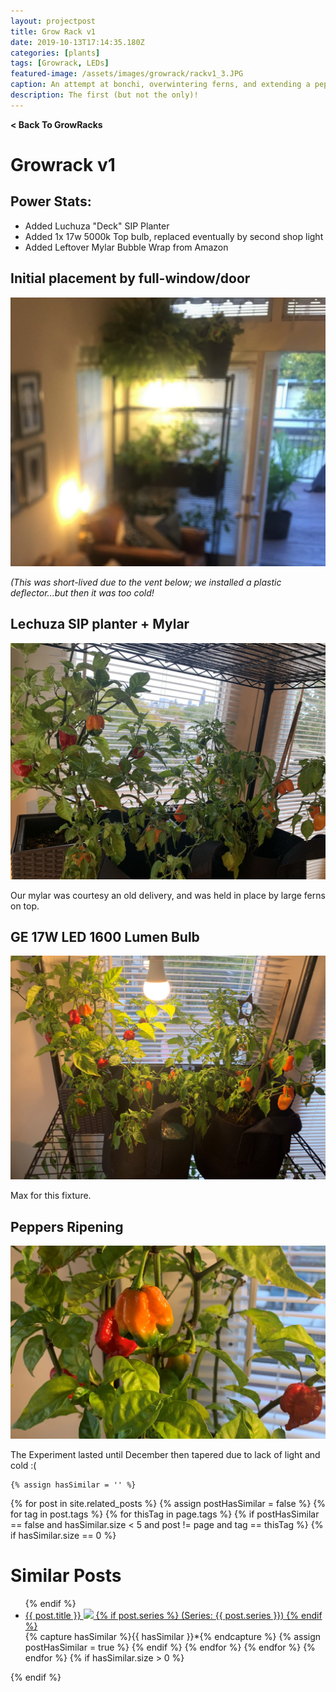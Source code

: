 ```yaml
---
layout: projectpost
title: Grow Rack v1
date: 2019-10-13T17:14:35.180Z
categories: [plants]
tags: [Growrack, LEDs]
featured-image: /assets/images/growrack/rackv1_3.JPG
caption: An attempt at bonchi, overwintering ferns, and extending a pepper season using SIP planters
description: The first (but not the only)!
---
```

<a href='/growrack.html' style="text-decoration: none; font-weight: bolder;" class='breadcrumb'> < Back To GrowRacks</a>

# Growrack v1

## Power Stats:
- Added Luchuza "Deck" SIP Planter
- Added 1x 17w 5000k Top bulb, replaced eventually by second shop light
- Added Leftover Mylar Bubble Wrap from Amazon

## Initial placement by full-window/door
<a data-fancybox="gallery" href="/assets/images/growrack/rackv1_1.JPG"><img class="projectimage" src="/assets/images/growrack/rackv1_1.JPG"></a>

<i>(This was short-lived due to the vent below; we installed a plastic deflector...but then it was too cold!</i> 

## Lechuza SIP planter + Mylar 
<a data-fancybox="gallery" href="/assets/images/growrack/rackv1_3.JPG"><img class="projectimage" src="/assets/images/growrack/rackv1_3.JPG"></a>

Our mylar was courtesy an old delivery, and was held in place by large ferns on top.

## GE 17W LED 1600 Lumen Bulb
<a data-fancybox="gallery" href="/assets/images/growrack/rackv1_2.JPG"><img class="projectimage" src="/assets/images/growrack/rackv1_2.JPG"></a>

Max for this fixture.

## Peppers Ripening
<a data-fancybox="gallery" href="/assets/images/growrack/rackv1_4.JPG"><img class="projectimage" src="/assets/images/growrack/rackv1_4.JPG"></a>

The Experiment lasted until December then tapered due to lack of light and cold :(

    {% assign hasSimilar = '' %}
{% for post in site.related_posts %}
{% assign postHasSimilar = false %}
{% for tag in post.tags %}
{% for thisTag in page.tags %}
{% if postHasSimilar == false and hasSimilar.size < 5 and post != page and tag == thisTag %}
{% if hasSimilar.size == 0 %}
# Similar Posts
<ul>
{% endif %}
<li class="relatedPost">
<a href="{{ site.url }}{{ post.url }}">{{ post.title }}
<img src="{{ post.featured-image }}" class='postlistimage' />
{% if post.series %}
(Series: {{ post.series }})
{% endif %}
</a>
</li>
{% capture hasSimilar %}{{ hasSimilar }}*{% endcapture %}
{% assign postHasSimilar = true %}
{% endif %}
{% endfor %}
{% endfor %}
{% endfor %}
{% if hasSimilar.size > 0 %}
</ul>
{% endif %}